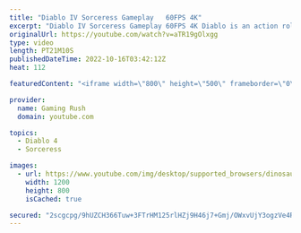 ```yaml
---
title: "Diablo IV Sorceress Gameplay   60FPS 4K"
excerpt: "Diablo IV Sorceress Gameplay 60FPS 4K Diablo is an action role-playing hack and slash dungeon crawler video game series ..."
originalUrl: https://youtube.com/watch?v=aTR19gOlxgg
type: video
length: PT21M10S
publishedDateTime: 2022-10-16T03:42:12Z
heat: 112

featuredContent: "<iframe width=\"800\" height=\"500\" frameborder=\"0\" src=\"https://www.youtube.com/embed/aTR19gOlxgg\" allow=\"accelerometer; autoplay; encrypted-media; gyroscope; picture-in-picture\" allowfullscreen></iframe>"

provider:
  name: Gaming Rush
  domain: youtube.com

topics:
  - Diablo 4
  - Sorceress

images:
  - url: https://www.youtube.com/img/desktop/supported_browsers/dinosaur.png
    width: 1200
    height: 800
    isCached: true

secured: "2scgcpg/9hUZCH366Tuw+3FTrHM125rlHZj9H46j7+Gmj/OWxvUjY3ogzVe4RLHsNyb2jTpzrcvAZpRP27k2h5IxzSHpe9R+4QMNT7rNoV+RD0T1UWyLswKgK+Cg6gO8GCgB96vp52aHYdmS2zx1zCVLr2oWE2+oBsO/odFkegDD49EfPJGkFm7M5SB/Ewf+7R1KKmUUvrEOO30pCL0t2f2Uru9GJial2Fw7G8i3OE4GUW9ZbUnzUeOoT8dKSfU+JYjFhqNr0WDFPsnvZ1vbXiN+OtF9xPwqRJYsyFVHaCBKwoNY9xv12HGwsW1WJdvrKNwPJDGrtwyUQrgkrNHfnZ+GiDKCtTxBwjvdTg6VFhcE0Y/SmCSGvPY/XmvfDFwEwruXYytBRU7V4JGBQyRpJbUEsv43i9V1rwTFeJuZFvA=;0FqY6QpsDgDHC6SI7ooBhw=="
---
```


